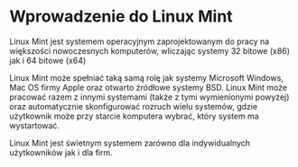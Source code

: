 # Wprowadzenie do Linux Mint
Linux Mint jest systemem operacyjnym zaprojektowanym do pracy na większości nowoczesnych komputerów, wliczając systemy 32 bitowe (x86) jak  i 64 bitowe (x64)

Linux Mint może spełniać taką samą rolę jak systemy Microsoft Windows, Mac OS firmy Apple oraz otwarto źródłowe systemy BSD. Linux Mint może pracować razem z innymi systemami (także z tymi wymienionymi powyżej) oraz automatycznie skonfigurować rozruch wielu systemów, gdzie użytkownik może przy starcie komputera wybrać, który system ma wystartować.

Linux Mint jest świetnym systemem zarówno dla indywidualnych użytkowników jak i dla firm.
